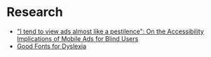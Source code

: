 # Research

- ["I tend to view ads almost like a pestilence": On the Accessibility Implications of Mobile Ads for Blind Users](https://dl.acm.org/doi/10.1145/3597503.3639228)
- [Good Fonts for Dyslexia](https://dyslexiahelp.umich.edu/sites/default/files/good_fonts_for_dyslexia_study.pdf)
